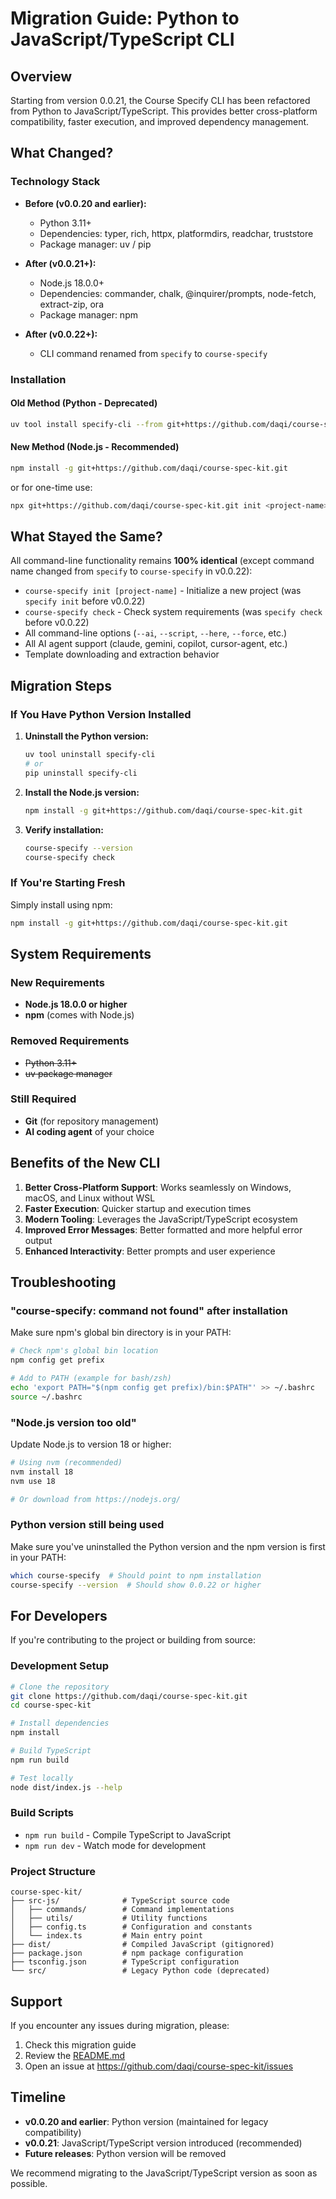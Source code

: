 # Migration Guide: Python to JavaScript/TypeScript CLI

## Overview

Starting from version 0.0.21, the Course Specify CLI has been refactored from Python to JavaScript/TypeScript. This provides better cross-platform compatibility, faster execution, and improved dependency management.

## What Changed?

### Technology Stack

- **Before (v0.0.20 and earlier):**
  - Python 3.11+
  - Dependencies: typer, rich, httpx, platformdirs, readchar, truststore
  - Package manager: uv / pip
  
- **After (v0.0.21+):**
  - Node.js 18.0.0+
  - Dependencies: commander, chalk, @inquirer/prompts, node-fetch, extract-zip, ora
  - Package manager: npm

- **After (v0.0.22+):**
  - CLI command renamed from `specify` to `course-specify`

### Installation

#### Old Method (Python - Deprecated)

```bash
uv tool install specify-cli --from git+https://github.com/daqi/course-spec-kit.git
```

#### New Method (Node.js - Recommended)

```bash
npm install -g git+https://github.com/daqi/course-spec-kit.git
```

or for one-time use:

```bash
npx git+https://github.com/daqi/course-spec-kit.git init <project-name>
```

## What Stayed the Same?

All command-line functionality remains **100% identical** (except command name changed from `specify` to `course-specify` in v0.0.22):

- `course-specify init [project-name]` - Initialize a new project (was `specify init` before v0.0.22)
- `course-specify check` - Check system requirements (was `specify check` before v0.0.22)
- All command-line options (`--ai`, `--script`, `--here`, `--force`, etc.)
- All AI agent support (claude, gemini, copilot, cursor-agent, etc.)
- Template downloading and extraction behavior

## Migration Steps

### If You Have Python Version Installed

1. **Uninstall the Python version:**
   ```bash
   uv tool uninstall specify-cli
   # or
   pip uninstall specify-cli
   ```

2. **Install the Node.js version:**
   ```bash
   npm install -g git+https://github.com/daqi/course-spec-kit.git
   ```

3. **Verify installation:**
   ```bash
   course-specify --version
   course-specify check
   ```

### If You're Starting Fresh

Simply install using npm:

```bash
npm install -g git+https://github.com/daqi/course-spec-kit.git
```

## System Requirements

### New Requirements

- **Node.js 18.0.0 or higher**
- **npm** (comes with Node.js)

### Removed Requirements

- ~~Python 3.11+~~
- ~~uv package manager~~

### Still Required

- **Git** (for repository management)
- **AI coding agent** of your choice

## Benefits of the New CLI

1. **Better Cross-Platform Support**: Works seamlessly on Windows, macOS, and Linux without WSL
2. **Faster Execution**: Quicker startup and execution times
3. **Modern Tooling**: Leverages the JavaScript/TypeScript ecosystem
4. **Improved Error Messages**: Better formatted and more helpful error output
5. **Enhanced Interactivity**: Better prompts and user experience

## Troubleshooting

### "course-specify: command not found" after installation

Make sure npm's global bin directory is in your PATH:

```bash
# Check npm's global bin location
npm config get prefix

# Add to PATH (example for bash/zsh)
echo 'export PATH="$(npm config get prefix)/bin:$PATH"' >> ~/.bashrc
source ~/.bashrc
```

### "Node.js version too old"

Update Node.js to version 18 or higher:

```bash
# Using nvm (recommended)
nvm install 18
nvm use 18

# Or download from https://nodejs.org/
```

### Python version still being used

Make sure you've uninstalled the Python version and the npm version is first in your PATH:

```bash
which course-specify  # Should point to npm installation
course-specify --version  # Should show 0.0.22 or higher
```

## For Developers

If you're contributing to the project or building from source:

### Development Setup

```bash
# Clone the repository
git clone https://github.com/daqi/course-spec-kit.git
cd course-spec-kit

# Install dependencies
npm install

# Build TypeScript
npm run build

# Test locally
node dist/index.js --help
```

### Build Scripts

- `npm run build` - Compile TypeScript to JavaScript
- `npm run dev` - Watch mode for development

### Project Structure

```
course-spec-kit/
├── src-js/              # TypeScript source code
│   ├── commands/        # Command implementations
│   ├── utils/           # Utility functions
│   ├── config.ts        # Configuration and constants
│   └── index.ts         # Main entry point
├── dist/                # Compiled JavaScript (gitignored)
├── package.json         # npm package configuration
├── tsconfig.json        # TypeScript configuration
└── src/                 # Legacy Python code (deprecated)
```

## Support

If you encounter any issues during migration, please:

1. Check this migration guide
2. Review the [README.md](../README.md)
3. Open an issue at https://github.com/daqi/course-spec-kit/issues

## Timeline

- **v0.0.20 and earlier**: Python version (maintained for legacy compatibility)
- **v0.0.21**: JavaScript/TypeScript version introduced (recommended)
- **Future releases**: Python version will be removed

We recommend migrating to the JavaScript/TypeScript version as soon as possible.
